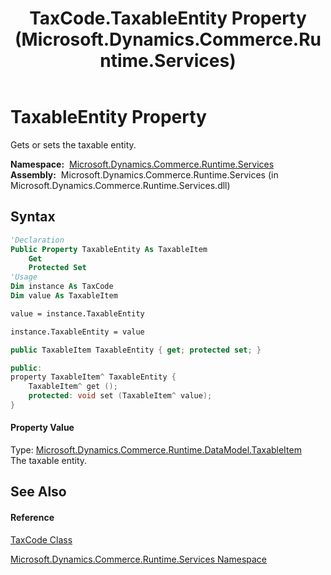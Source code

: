 ﻿---
title: TaxCode.TaxableEntity Property  (Microsoft.Dynamics.Commerce.Runtime.Services)
TOCTitle: TaxableEntity Property
ms:assetid: P:Microsoft.Dynamics.Commerce.Runtime.Services.TaxCode.TaxableEntity
ms:mtpsurl: https://technet.microsoft.com/en-us/library/microsoft.dynamics.commerce.runtime.services.taxcode.taxableentity(v=AX.60)
ms:contentKeyID: 49851774
ms.date: 05/18/2015
mtps_version: v=AX.60
f1_keywords:
- Microsoft.Dynamics.Commerce.Runtime.Services.TaxCode.TaxableEntity
dev_langs:
- CSharp
- C++
- VB
---

# TaxableEntity Property

Gets or sets the taxable entity.

**Namespace:**  [Microsoft.Dynamics.Commerce.Runtime.Services](microsoft-dynamics-commerce-runtime-services-namespace.md)  
**Assembly:**  Microsoft.Dynamics.Commerce.Runtime.Services (in Microsoft.Dynamics.Commerce.Runtime.Services.dll)

## Syntax

``` vb
'Declaration
Public Property TaxableEntity As TaxableItem
    Get
    Protected Set
'Usage
Dim instance As TaxCode
Dim value As TaxableItem

value = instance.TaxableEntity

instance.TaxableEntity = value
```

``` csharp
public TaxableItem TaxableEntity { get; protected set; }
```

``` c++
public:
property TaxableItem^ TaxableEntity {
    TaxableItem^ get ();
    protected: void set (TaxableItem^ value);
}
```

#### Property Value

Type: [Microsoft.Dynamics.Commerce.Runtime.DataModel.TaxableItem](taxableitem-class-microsoft-dynamics-commerce-runtime-datamodel.md)  
The taxable entity.  

## See Also

#### Reference

[TaxCode Class](taxcode-class-microsoft-dynamics-commerce-runtime-services.md)

[Microsoft.Dynamics.Commerce.Runtime.Services Namespace](microsoft-dynamics-commerce-runtime-services-namespace.md)

